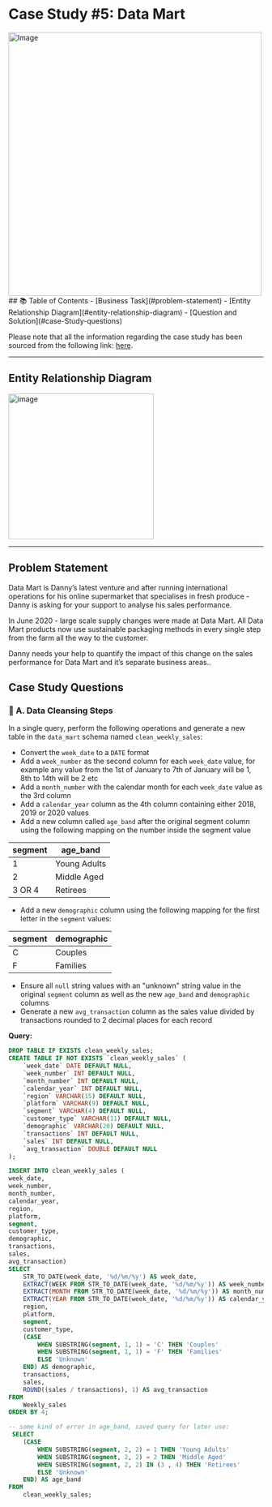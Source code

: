 # Case Study #5: Data Mart
<img src="https://user-images.githubusercontent.com/81607668/131437982-fc087a4c-0b77-4714-907b-54e0420e7166.png" alt="Image" width="500" height="520">
## 📚 Table of Contents
- [Business Task](#problem-statement)
- [Entity Relationship Diagram](#entity-relationship-diagram)
- [Question and Solution](#case-Study-questions)

Please note that all the information regarding the case study has been sourced from the following link: [here](https://8weeksqlchallenge.com/case-study-5/). 

***
## Entity Relationship Diagram

<img width="287" alt="image" src="https://user-images.githubusercontent.com/81607668/131438278-45e6a4e8-7cf5-468a-937b-2c306a792782.png">

***
## Problem Statement

Data Mart is Danny’s latest venture and after running international operations for his online supermarket that specialises in fresh produce - Danny is asking for your support to analyse his sales performance.

In June 2020 - large scale supply changes were made at Data Mart. All Data Mart products now use sustainable packaging methods in every single step from the farm all the way to the customer.

Danny needs your help to quantify the impact of this change on the sales performance for Data Mart and it’s separate business areas..

## Case Study Questions

### 🧼 A. Data Cleansing Steps

In a single query, perform the following operations and generate a new table in the `data_mart` schema named `clean_weekly_sales`:
- Convert the `week_date` to a `DATE` format
- Add a `week_number` as the second column for each `week_date` value, for example any value from the 1st of January to 7th of January will be 1, 8th to 14th will be 2 etc
- Add a `month_number` with the calendar month for each `week_date` value as the 3rd column
- Add a `calendar_year` column as the 4th column containing either 2018, 2019 or 2020 values
- Add a new column called `age_band` after the original segment column using the following mapping on the number inside the segment value
  
| segment | age_band    | 
| ------- | ----------- |
| 1       | Young Adults|
| 2       | Middle Aged |
| 3 OR 4  | Retirees    |

- Add a new `demographic` column using the following mapping for the first letter in the `segment` values:  

| segment | demographic | 
| ------- | ----------- |
| C | Couples |
| F | Families |

- Ensure all `null` string values with an "unknown" string value in the original `segment` column as well as the new `age_band` and `demographic` columns
- Generate a new `avg_transaction` column as the sales value divided by transactions rounded to 2 decimal places for each record

**Query:**

```sql
DROP TABLE IF EXISTS clean_weekly_sales;
CREATE TABLE IF NOT EXISTS `clean_weekly_sales` (
    `week_date` DATE DEFAULT NULL,
    `week_number` INT DEFAULT NULL,
    `month_number` INT DEFAULT NULL,
    `calendar_year` INT DEFAULT NULL,
    `region` VARCHAR(15) DEFAULT NULL,
    `platform` VARCHAR(9) DEFAULT NULL,
    `segment` VARCHAR(4) DEFAULT NULL,
    `customer_type` VARCHAR(11) DEFAULT NULL,
    `demographic` VARCHAR(20) DEFAULT NULL,
    `transactions` INT DEFAULT NULL,
    `sales` INT DEFAULT NULL,
    `avg_transaction` DOUBLE DEFAULT NULL
);

INSERT INTO clean_weekly_sales (
week_date,
week_number,
month_number,
calendar_year,
region,
platform,
segment,
customer_type,
demographic,
transactions,
sales,
avg_transaction)
SELECT 
    STR_TO_DATE(week_date, '%d/%m/%y') AS week_date,
    EXTRACT(WEEK FROM STR_TO_DATE(week_date, '%d/%m/%y')) AS week_number,
    EXTRACT(MONTH FROM STR_TO_DATE(week_date, '%d/%m/%y')) AS month_number,
    EXTRACT(YEAR FROM STR_TO_DATE(week_date, '%d/%m/%y')) AS calendar_year,
    region,
    platform,
    segment,
    customer_type,
    (CASE
        WHEN SUBSTRING(segment, 1, 1) = 'C' THEN 'Couples'
        WHEN SUBSTRING(segment, 1, 1) = 'F' THEN 'Families'
        ELSE 'Unknown'
    END) AS demographic,
    transactions,
    sales,
    ROUND((sales / transactions), 1) AS avg_transaction 
FROM
    Weekly_sales
ORDER BY 4;

-- some kind of error in age_band, saved query for later use:
 SELECT 
    (CASE
        WHEN SUBSTRING(segment, 2, 2) = 1 THEN 'Young Adults'
        WHEN SUBSTRING(segment, 2, 2) = 2 THEN 'Middle Aged'
        WHEN SUBSTRING(segment, 2, 2) IN (3 , 4) THEN 'Retirees'
        ELSE 'Unknown'
    END) AS age_band
FROM
    clean_weekly_sales;
```
